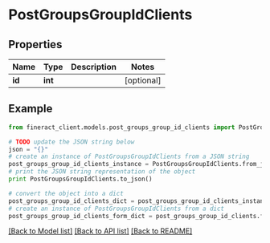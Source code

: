 # PostGroupsGroupIdClients


## Properties

Name | Type | Description | Notes
------------ | ------------- | ------------- | -------------
**id** | **int** |  | [optional] 

## Example

```python
from fineract_client.models.post_groups_group_id_clients import PostGroupsGroupIdClients

# TODO update the JSON string below
json = "{}"
# create an instance of PostGroupsGroupIdClients from a JSON string
post_groups_group_id_clients_instance = PostGroupsGroupIdClients.from_json(json)
# print the JSON string representation of the object
print PostGroupsGroupIdClients.to_json()

# convert the object into a dict
post_groups_group_id_clients_dict = post_groups_group_id_clients_instance.to_dict()
# create an instance of PostGroupsGroupIdClients from a dict
post_groups_group_id_clients_form_dict = post_groups_group_id_clients.from_dict(post_groups_group_id_clients_dict)
```
[[Back to Model list]](../README.md#documentation-for-models) [[Back to API list]](../README.md#documentation-for-api-endpoints) [[Back to README]](../README.md)


